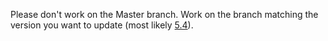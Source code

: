 Please don't work on the Master branch. Work on the branch matching the version you want to update (most likely [5.4](https://github.com/ARMmbed/Handbook/tree/5.4)).
